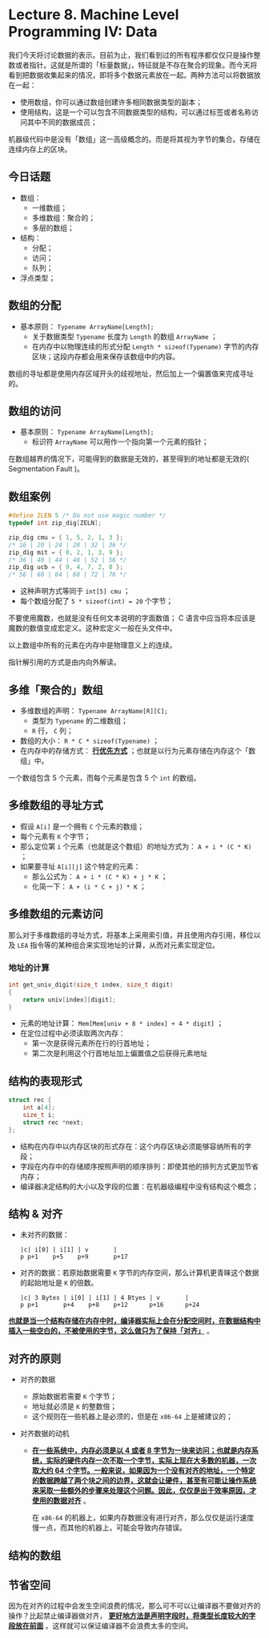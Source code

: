 # Lecture 8. Machine Level Programming IV: Data

我们今天将讨论数据的表示。目前为止，我们看到过的所有程序都仅仅只是操作整数或者指针。这就是所谓的「标量数据」，特征就是不存在聚合的现象。而今天将看到把数据收集起来的情况，即将多个数据元素放在一起。两种方法可以将数据放在一起：

* 使用数组，你可以通过数组创建许多相同数据类型的副本；
* 使用结构，这是一个可以包含不同数据类型的结构，可以通过标签或者名称访问其中不同的数据成员；

机器级代码中是没有「数组」这一高级概念的。而是将其视为字节的集合。存储在连续内存上的区块。

## 今日话题

* 数组：
    * 一维数组；
    * 多维数组：聚合的；
    * 多层的数组；
* 结构：
    * 分配；
    * 访问；
    * 队列；
* 浮点类型；

## 数组的分配

* 基本原则： `Typename ArrayName[Length];` 
    * 关于数据类型 `Typename` 长度为 `Length` 的数组 `ArrayName` ；
    * 在内存中以物理连续的形式分配 `Length * sizeof(Typename)` 字节的内存区块；这段内存都会用来保存该数组中的内容。

数组的寻址都是使用内存区域开头的歧视地址，然后加上一个偏置值来完成寻址的。

## 数组的访问

* 基本原则： `Typename ArrayName[Length];`
    * 标识符 `ArrayName` 可以用作一个指向第一个元素的指针；

在数组越界的情况下，可能得到的数据是无效的，甚至得到的地址都是无效的( Segmentation Fault )。

## 数组案例

```C
#define ZLEN 5 /* Do not use magic number */
typedef int zip_dig[ZELN];

zip_dig cmu = { 1, 5, 2, 1, 3 };
/* 16 | 20 | 24 | 28 | 32 | 36 */
zip_dig mit = { 0, 2, 1, 3, 9 };
/* 36 | 40 | 44 | 48 | 52 | 56 */
zip_dig ucb = { 9, 4, 7, 2, 0 };
/* 56 | 60 | 64 | 68 | 72 | 76 */
```

* 这种声明方式等同于 `int[5] cmu` ；
* 每个数组分配了 `5 * sizeof(int) = 20` 个字节；

不要使用魔数，也就是没有任何文本说明的字面数值； C 语言中应当将本应该是魔数的数值变成宏定义。这种宏定义一般在头文件中。

以上数组中所有的元素在内存中是物理意义上的连续。

指针解引用的方式是由内向外解读。

## 多维「聚合的」数组

* 多维数组的声明： `Typename ArrayName[R][C];` 
    * 类型为 `Typename` 的二维数组；
    * `R` 行， `C` 列；
* 数组的大小： `R * C * sizeof(Typename)` ；
* 在内存中的存储方式： **<u>行优先方式</u>** ；也就是以行为元素存储在内存这个「数组」中。

一个数组包含 5 个元素，而每个元素是包含 5 个 `int` 的数组。

## 多维数组的寻址方式

* 假设 `A[i]` 是一个拥有 `C` 个元素的数组；
* 每个元素有 `K` 个字节；
* 那么定位第 `i` 个元素（也就是这个数组）的地址方式为： `A + i * (C * K)` ；
* 如果要寻址 `A[i][j]` 这个特定的元素：
    * 那么公式为： `A + i * (C * K) + j * K` ；
    * 化简一下： `A + (i * C + j) * K` ；

## 多维数组的元素访问

那么对于多维数组的寻址方式，将基本上采用索引值，并且使用内存引用，移位以及 `LEA` 指令等的某种组合来实现地址的计算，从而对元素实现定位。

### 地址的计算

```C
int get_univ_digit(size_t index, size_t digit)
{
    return univ[index][digit];
}
```

* 元素的地址计算： `Mem[Mem[univ + 8 * index] + 4 * digit]` ；
* 在定位过程中必须读取两次内存：
    * 第一次是获得元素所在行的行首地址；
    * 第二次是利用这个行首地址加上偏置值之后获得元素地址

## 结构的表现形式

```C
struct rec {
    int a[4];
    size_t i;
    struct rec *next;
};
```

* 结构在内存中以内存区块的形式存在：这个内存区块必须能够容纳所有的字段；
* 字段在内存中的存储顺序按照声明的顺序排列：即使其他的排列方式更加节省内存；
* 编译器决定结构的大小以及字段的位置：在机器级编程中没有结构这个概念；

## 结构 & 对齐

* 未对齐的数据：

    ```
    |c| i[0] | i[1] | v       |
    p p+1    p+5    p+9       p+17
    ```

* 对齐的数据：若原始数据需要 `K` 字节的内存空间，那么计算机更青睐这个数据的起始地址是 `K` 的倍数。

    ```
    |c| 3 Bytes | i[0] | i[1] | 4 Btyes | v       |
    p p+1       p+4    p+8    p+12      p+16      p+24
    ```

**<u>也就是当一个结构存储在内存中时，编译器实际上会在分配空间时，在数据结构中插入一些空白的，不被使用的字节，这么做只为了保持「对齐」</u>** 。

## 对齐的原则

* 对齐的数据

    * 原始数据若需要 `K` 个字节；
    * 地址就必须是 `K` 的整数倍；
    * 这个规则在一些机器上是必须的，但是在 `x86-64` 上是被建议的；

* 对齐数据的动机

    * **<u>在一些系统中，内存必须是以 4 或者 8 字节为一块来访问；也就是内存系统，实际的硬件内存一次不取一个字节，实际上现在大多数的机器，一次取大约 64 个字节。一般来说，如果因为一个没有对齐的地址，一个特定的数据跨越了两个块之间的边界，这就会让硬件，甚至有可能让操作系统来采取一些额外的步骤来处理这个问题。因此，仅仅是出于效率原因，才使用的数据对齐</u>** 。

        在 `x86-64` 的机器上，如果内存数据没有进行对齐，那么仅仅是运行速度慢一点，而其他的机器上，可能会导致内存错误。

## 结构的数组



## 节省空间

因为在对齐的过程中会发生空间浪费的情况，那么可不可以让编译器不要做对齐的操作？比起禁止编译器做对齐， **<u>更好地方法是声明字段时，将类型长度较大的字段放在前面</u>** 。这样就可以保证编译器不会浪费太多的空间。

